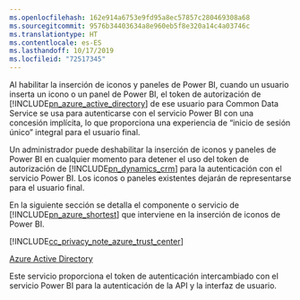 ```yaml
---
ms.openlocfilehash: 162e914a6753e9fd95a8ec57857c280469308a68
ms.sourcegitcommit: 9576b34403634a8e960eb5f8e320a14c4a03746c
ms.translationtype: HT
ms.contentlocale: es-ES
ms.lasthandoff: 10/17/2019
ms.locfileid: "72517345"
---
```

Al habilitar la inserción de iconos y paneles de Power BI, cuando un usuario inserta un icono o un panel de Power BI, el token de autorización de [!INCLUDE[pn_azure_active_directory](pn-azure-active-directory.md)] de ese usuario para Common Data Service se usa para autenticarse con el servicio Power BI con una concesión implícita, lo que proporciona una experiencia de “inicio de sesión único” integral para el usuario final.  
  
 Un administrador puede deshabilitar la inserción de iconos y paneles de Power BI en cualquier momento para detener el uso del token de autorización de [!INCLUDE[pn_dynamics_crm](pn-dynamics-crm.md)] para la autenticación con el servicio Power BI. Los iconos o paneles existentes dejarán de representarse para el usuario final.  
  
 En la siguiente sección se detalla el componente o servicio de [!INCLUDE[pn_azure_shortest](pn-azure-shortest.md)] que interviene en la inserción de iconos de Power BI.  
  
 [!INCLUDE[cc_privacy_note_azure_trust_center](cc-privacy-note-azure-trust-center.md)]  
  
 [Azure Active Directory](https://azure.microsoft.com/services/active-directory/)  
  
 Este servicio proporciona el token de autenticación intercambiado con el servicio Power BI para la autenticación de la API y la interfaz de usuario.
